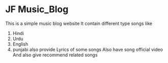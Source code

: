 # JF Music_Blog
This is a simple music blog website 
It contain different type songs like
1. Hindi
2. Urdu
3. English
4. punjabi
also provide Lyrics of some songs
Also have song official video
And also give recommend related songs

